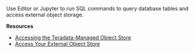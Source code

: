 Use Editor or Jupyter to run SQL commands to query database tables and access external object storage.

<!-- * Start the Editor guided tour. -->
<!--* Check out the Jupyter Getting Started Notebook tutorial. -->

**Resources**
 
* [Accessing the Teradata-Managed Object Store](https://docs.teradata.com/search/all?query=Accessing+the+Teradata-Managed+Object+Store&content-lang=en-US)
* [Access Your External Object Store](https://docs.teradata.com/search/all?query=Access+Your+External+Object+Store&content-lang=en-US)